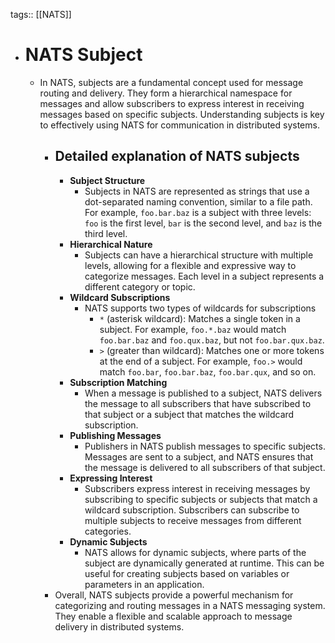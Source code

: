 tags:: [[NATS]]

- # NATS Subject
	- In NATS, subjects are a fundamental concept used for message routing and delivery. They form a hierarchical namespace for messages and allow subscribers to express interest in receiving messages based on specific subjects. Understanding subjects is key to effectively using NATS for communication in distributed systems.
		- ## Detailed explanation of NATS subjects
			- **Subject Structure**
				- Subjects in NATS are represented as strings that use a dot-separated naming convention, similar to a file path. For example, `foo.bar.baz` is a subject with three levels: `foo` is the first level, `bar` is the second level, and `baz` is the third level.
			- **Hierarchical Nature**
				- Subjects can have a hierarchical structure with multiple levels, allowing for a flexible and expressive way to categorize messages. Each level in a subject represents a different category or topic.
			- **Wildcard Subscriptions**
				- NATS supports two types of wildcards for subscriptions
					- `*` (asterisk wildcard): Matches a single token in a subject. For example, `foo.*.baz` would match `foo.bar.baz` and `foo.qux.baz`, but not `foo.bar.qux.baz`.
					- `>` (greater than wildcard): Matches one or more tokens at the end of a subject. For example, `foo.>` would match `foo.bar`, `foo.bar.baz`, `foo.bar.qux`, and so on.
			- **Subscription Matching**
				- When a message is published to a subject, NATS delivers the message to all subscribers that have subscribed to that subject or a subject that matches the wildcard subscription.
			- **Publishing Messages**
				- Publishers in NATS publish messages to specific subjects. Messages are sent to a subject, and NATS ensures that the message is delivered to all subscribers of that subject.
			- **Expressing Interest**
				- Subscribers express interest in receiving messages by subscribing to specific subjects or subjects that match a wildcard subscription. Subscribers can subscribe to multiple subjects to receive messages from different categories.
			- **Dynamic Subjects**
				- NATS allows for dynamic subjects, where parts of the subject are dynamically generated at runtime. This can be useful for creating subjects based on variables or parameters in an application.
		- Overall, NATS subjects provide a powerful mechanism for categorizing and routing messages in a NATS messaging system. They enable a flexible and scalable approach to message delivery in distributed systems.